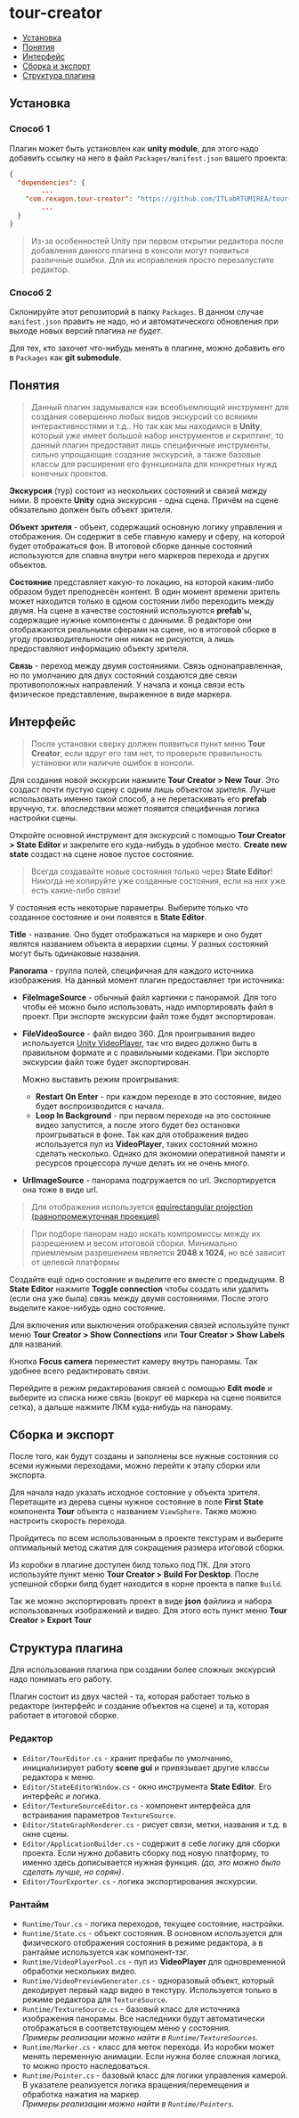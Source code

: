 # tour-creator

* [Установка](#установка)  
* [Понятия](#понятия)  
* [Интерфейс](#интерфейс)  
* [Сборка и экспорт](#сборка-и-экспорт)  
* [Структура плагина](#структура-плагина)  


## Установка

### Способ 1

Плагин может быть установлен как **unity module**, для этого надо добавить ссылку на него в файл `Packages/manifest.json` вашего проекта:
```json
{
  "dependencies": {
        ...
    "com.rexagon.tour-creator": "https://github.com/ITLabRTUMIREA/tour-creator.git"
        ...
  }
}
```

> Из-за особенностей Unity при первом открытии редактора после добавления данного плагина в консоли могут появиться различные ошибки. Для их исправления просто перезапустите редактор.


### Способ 2

Склонируйте этот репозиторий в папку `Packages`. В данном случае `manifest.json` править не надо, но и автоматического обновления при выходе новых версий плагина *не будет*.

Для тех, кто захочет что-нибудь менять в плагине, можно добавить его в `Packages` как **git submodule**.



## Понятия

> Данный плагин задумывался как всеобъемлющий инструмент для создания совершенно любых видов экскурсий со всякими интерактивностями и т.д.. Но так как мы находимся в **Unity**, который *уже* имеет большой набор инструментов и скриптинг, то данный плагин предоставит лишь специфичные инструменты, сильно упрощающие создание экскурсий, а также базовые классы для расширения его функционала для конкретных нужд конечных проектов.

**Экскурсия** (тур) состоит из нескольких состояний и связей между ними. В проекте **Unity** одна экскурсия - одна сцена. Причём на сцене обязательно должен быть объект зрителя.

**Объект зрителя** - объект, содержащий основную логику управления и отображения. Он содержит в себе главную камеру и сферу, на которой будет отображаться фон. В итоговой сборке данные состояний используются для спавна внутри него маркеров перехода и других объектов.

**Состояние** представляет какую-то локацию, на которой каким-либо образом будет преподнесён контент. В один момент времени зритель может находится только в одном состоянии либо переходить между двумя. На сцене в качестве состояний используются **prefab**'ы, содержащие нужные компоненты с данными. В редакторе они отображаются реальными сферами на сцене, но в итоговой сборке в угоду производительности они никак не рисуются, а лишь предоставляют информацию объекту зрителя.

**Связь** - переход между двумя состояниями. Связь однонаправленная, но по умолчанию для двух состояний создаются две связи противоположных направлений. У начала и конца связи есть физическое представление, выраженное в виде маркера.



## Интерфейс

> После установки сверху должен появиться пункт меню **Tour Creator**, если вдруг его там нет, то проверьте правильность установки или наличие ошибок в консоли.

Для создания новой экскурсии нажмите **Tour Creator > New Tour**. Это создаст почти пустую сцену с одним лишь объектом зрителя. Лучше использовать именно такой способ, а не перетаскивать его **prefab** вручную, т.к. впоследствии может появится специфичная логика настройки сцены.

Откройте основной инструмент для экскурсий с помощью **Tour Creator > State Editor** и закрепите его куда-нибудь в удобное место. **Create new state** создаст на сцене новое пустое состояние. 

> Всегда создавайте новые состояния только через **State Editor**! Никогда не копируйте уже созданные состояния, если на них уже есть какие-либо связи!

У состояния есть некоторые параметры. Выберите только что созданное состояние и они появятся в **State Editor**.  

**Title** - название. Оно будет отображаться на маркере и оно будет являтся названием объекта в иерархии сцены. У разных состояний могут быть одинаковые названия.

**Panorama** - группа полей, специфичная для каждого источника изображения. На данный момент плагин предоставляет три источника:
* **FileImageSource** - обычный файл картинки с панорамой. Для того чтобы её можно было использовать, надо импортировать файл в проект. При экспорте экскурсии файл тоже будет экспортирован.
* **FileVideoSource** - файл видео 360. Для проигрывания видео используется [Unity VideoPlayer](https://docs.unity3d.com/ScriptReference/Video.VideoPlayer.html), так что видео должно быть в правильном формате и с правильными кодеками.  При экспорте экскурсии файл тоже будет экспортирован.

  Можно выставить режим проигрывания: 
  * **Restart On Enter** - при каждом переходе в это состояние, видео будет воспроизводится с начала.
  * **Loop In Background** - при первом переходе на это состояние видео запустится, а после этого будет без остановки проигрываться в фоне. Так как для отображения видео используется пул из **VideoPlayer**, таких состояний можно сделать несколько. Однако для экономии оперативной памяти и ресурсов процессора лучше делать их не очень много.
* **UrlImageSource** - панорама подгружается по url. Экспортируется она тоже в виде url.

> Для отображения используется [equirectangular projection (равнопромежуточная проекция)](https://ru.wikipedia.org/wiki/%D0%A0%D0%B0%D0%B2%D0%BD%D0%BE%D0%BF%D1%80%D0%BE%D0%BC%D0%B5%D0%B6%D1%83%D1%82%D0%BE%D1%87%D0%BD%D0%B0%D1%8F_%D0%BF%D1%80%D0%BE%D0%B5%D0%BA%D1%86%D0%B8%D1%8F)

> При подборе панорам надо искать компромиссы между их разрешением и весом итоговой сборки. Минимально приемлемым разрешением является **2048 x 1024**, но всё зависит от целевой платформы

Создайте ещё одно состояние и выделите его вместе с предыдущим. В **State Editor** нажмите **Toggle connection** чтобы создать или удалить (если она уже была) связь между двумя состояниями. После этого выделите какое-нибудь одно состояние.

Для включения или выключения отображения связей используйте пункт меню **Tour Creator > Show Connections** или **Tour Creator > Show Labels** для названий.

Кнопка **Focus camera** переместит камеру внутрь панорамы. Так удобнее всего редактировать связи.

Перейдите в режим редактирования связей с помощью **Edit mode** и выберите из списка ниже связь (вокруг её маркера на сцене появится сетка), а дальше нажмите ЛКМ куда-нибудь на панораму.



## Сборка и экспорт

После того, как будут созданы и заполнены все нужные состояния со всеми нужными переходами, можно перейти к этапу сборки или экспорта.

Для начала надо указать исходное состояние у объекта зрителя. Перетащите из дерева сцены нужное состояние в поле **First State** компонента **Tour** объекта с названием `ViewSphere`. Также можно настроить скорость перехода.

Пройдитесь по всем использованным в проекте текстурам и выберите оптимальный метод сжатия для сокращения размера итоговой сборки. 

Из коробки в плагине доступен билд только под ПК. Для этого используйте пункт меню **Tour Creator > Build For Desktop**. После успешной сборки билд будет находится в корне проекта в папке `Build`.

Так же можно экспортировать проект в виде **json** файлика и набора использованных изображений и видео. Для этого есть пункт меню **Tour Creator > Export Tour**



## Структура плагина

Для использования плагина при создании более сложных экскурсий надо понимать его работу.

Плагин состоит из двух частей - та, которая работает только в редакторе (интерфейс и создание объектов на сцене) и та, которая работает в итоговой сборке.

### Редактор

* `Editor/TourEditor.cs` - хранит префабы по умолчанию, инициализирует работу **scene gui** и привязывает другие классы редактора к меню.
* `Editor/StateEditorWindow.cs` - окно инструмента **State Editor**. Его интерфейс и логика.
* `Editor/TextureSourceEditor.cs` - компонент интерфейса для встраивания параметров `TextureSource`.
* `Editor/StateGraphRenderer.cs` - рисует связи, метки, названия и т.д. в окне сцены.
* `Editor/ApplicationBuilder.cs` - содержит в себе логику для сборки проекта. Если нужно добавить сборку под новую платформу, то именно здесь дописывается нужная функция. *(да, это можно было сделать лучше, но сорян)*.
* `Editor/TourExporter.cs` - логика экспортирования экскурсии.

### Рантайм

* `Runtime/Tour.cs` - логика переходов, текущее состояние, настройки.
* `Runtime/State.cs` - объект состояния. В основном используется для физического отображения состояния в режиме редактора, а в рантайме используется как компонент-тэг.
* `Runtime/VideoPlayerPool.cs` - пул из **VideoPlayer** для одновременной обработки нескольких видео.
* `Runtime/VideoPreviewGenerator.cs` - одноразовый объект, который декодирует первый кадр видео в текстуру. Используется только в режиме редактора для `TextureSource`.
* `Runtime/TextureSource.cs` - базовый класс для источника изображения панорамы. Все наследники будут автоматически отображаться в соответствующем меню у состояния.  
  *Примеры реализации можно найти в `Runtime/TextureSources`.*
* `Runtime/Marker.cs` - класс для меток перехода. Из коробки может менять переменную анимации. Если нужна более сложная логика, то можно просто наследоваться.
* `Runtime/Pointer.cs` - базовый класс для логики управления камерой. В указателе реализуется логика вращения/перемещения и обработка нажатия на маркер.  
  *Примеры реализации можно найти в `Runtime/Pointers`.*
